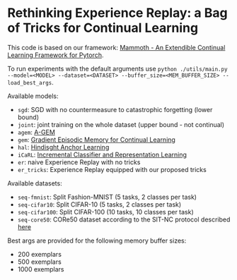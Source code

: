 # Rethinking Experience Replay: a Bag of Tricks for Continual Learning
This code is based on our framework: [Mammoth - An Extendible Continual Learning Framework for Pytorch](https://github.com/aimagelab/mammoth).

To run experiments with the default arguments use `python ./utils/main.py --model=<MODEL> --dataset=<DATASET> --buffer_size=<MEM_BUFFER_SIZE> --load_best_args`.

Available models:

+ `sgd`: SGD with no countermeasure to catastrophic forgetting (lower bound)
+ `joint`: joint training on the whole dataset (upper bound - not continual)
+ `agem`: [A-GEM](https://arxiv.org/abs/1812.00420)
+ `gem`: [Gradient Episodic Memory for Continual Learning](https://arxiv.org/abs/1706.08840)
+ `hal`: [Hindisght Anchor Learning](https://arxiv.org/abs/2002.08165)
+ `iCaRL`: [Incremental Classifier and Representation Learning](https://arxiv.org/abs/1611.07725)
+ `er`: naive Experience Replay with no tricks
+ `er_tricks`: Experience Replay equipped with our proposed tricks

Available datasets:

+ `seq-fmnist`: Split Fashion-MNIST (5 tasks, 2 classes per task)
+ `seq-cifar10`: Split CIFAR-10 (5 tasks, 2 classes per task)
+ `seq-cifar100`: Split CIFAR-100 (10 tasks, 10 classes per task)
+ `seq-core50`: CORe50 dataset according to the SIT-NC protocol described [here](https://arxiv.org/abs/1806.08568)

Best args are provided for the following memory buffer sizes:

+ 200 exemplars
+ 500 exemplars
+ 1000 exemplars
